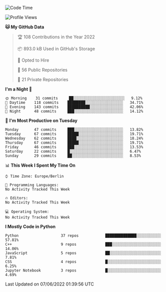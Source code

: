 <!--START_SECTION:waka-->
![Code Time](http://img.shields.io/badge/Code%20Time-0%20secs-blue)

![Profile Views](http://img.shields.io/badge/Profile%20Views-0-blue)

**🐱 My GitHub Data** 

> 🏆 108 Contributions in the Year 2022
 > 
> 📦 893.0 kB Used in GitHub's Storage 
 > 
> 💼 Opted to Hire
 > 
> 📜 56 Public Repositories 
 > 
> 🔑 21 Private Repositories  
 > 
**I'm a Night 🦉** 

```text
🌞 Morning    31 commits     ██░░░░░░░░░░░░░░░░░░░░░░░   9.12% 
🌆 Daytime    118 commits    ████████░░░░░░░░░░░░░░░░░   34.71% 
🌃 Evening    143 commits    ██████████░░░░░░░░░░░░░░░   42.06% 
🌙 Night      48 commits     ███░░░░░░░░░░░░░░░░░░░░░░   14.12%

```
📅 **I'm Most Productive on Tuesday** 

```text
Monday       47 commits     ███░░░░░░░░░░░░░░░░░░░░░░   13.82% 
Tuesday      67 commits     █████░░░░░░░░░░░░░░░░░░░░   19.71% 
Wednesday    62 commits     ████░░░░░░░░░░░░░░░░░░░░░   18.24% 
Thursday     67 commits     █████░░░░░░░░░░░░░░░░░░░░   19.71% 
Friday       46 commits     ███░░░░░░░░░░░░░░░░░░░░░░   13.53% 
Saturday     22 commits     █░░░░░░░░░░░░░░░░░░░░░░░░   6.47% 
Sunday       29 commits     ██░░░░░░░░░░░░░░░░░░░░░░░   8.53%

```


📊 **This Week I Spent My Time On** 

```text
⌚︎ Time Zone: Europe/Berlin

💬 Programming Languages: 
No Activity Tracked This Week

🔥 Editors: 
No Activity Tracked This Week

💻 Operating System: 
No Activity Tracked This Week

```

**I Mostly Code in Python** 

```text
Python                   37 repos            ██████████████░░░░░░░░░░░   57.81% 
C++                      9 repos             ███░░░░░░░░░░░░░░░░░░░░░░   14.06% 
JavaScript               5 repos             ██░░░░░░░░░░░░░░░░░░░░░░░   7.81% 
CSS                      4 repos             █░░░░░░░░░░░░░░░░░░░░░░░░   6.25% 
Jupyter Notebook         3 repos             █░░░░░░░░░░░░░░░░░░░░░░░░   4.69%

```



 Last Updated on 07/06/2022 01:39:56 UTC
<!--END_SECTION:waka-->　　

